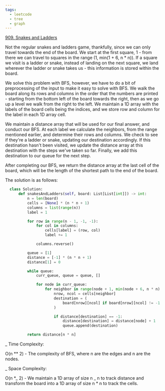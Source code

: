 ```yaml
---
tags:
  - leetcode
  - tree
  - graph
---
```


<a href="https://leetcode.com/problems/snakes-and-ladders/">909. Snakes and
Ladders</a>

Not the regular snakes and ladders game, thankfully, since we can only travel
towards the end of the board. We start at the first square, 1 - from there we
can travel to squares in the range (1, min(1 + 6, n \* n)). If a square we visit
is a ladder or snake, instead of landing on the next square, we land wherever
the ladder or snake takes us - this information is stored within the board.

We solve this problem with BFS, however, we have to do a bit of preprocessing of
the input to make it easy to solve with BFS. We walk the board along its rows
and columns in the order that the numbers are printed - starting from the bottom
left of the board towards the right, then as we go up a level we walk from the
right to the left. We maintain a 1D array with the labels of the board cells
being the indices, and we store row and column for the label in each 1D array
cell.

We maintain a distance array that will be used for our final answer, and conduct
our BFS. At each label we calculate the neighbors, from the range mentioned
earlier, and determine their rows and columns. We check to see if they're a
ladder or snake, updating our destination accordingly. If this destination
hasn't been visited, we update the distance array at this destination with the
steps we've taken so far. Finally, we add this destination to our queue for the
next step.

After completing our BFS, we return the distance array at the last cell of the
board, which will be the length of the shortest path to the end of the board.

The solution is as follows:

```python
  class Solution:
      def snakesAndLadders(self, board: List[List[int]]) -> int:
          n = len(board)
          cells = [None] * (n * n + 1)
          columns = list(range(n))
          label = 1

          for row in range(n - 1, -1, -1):
              for col in columns:
                  cells[label] = (row, col)
                  label += 1

              columns.reverse()

          queue = [1]
          distance = [-1] * (n * n + 1)
          distance[1] = 0

          while queue:
              curr_queue, queue = queue, []

              for node in curr_queue:
                  for neighbor in range(node + 1, min(node + 6, n * n) + 1):
                      nrow, ncol = cells[neighbor]
                      destination = (
                          board[nrow][ncol] if board[nrow][ncol] != -1 else neighbor
                      )

                      if distance[destination] == -1:
                          distance[destination] = distance[node] + 1
                          queue.append(destination)

          return distance[n * n]
```

\_ Time Complexity:

O(n \*\* 2) - The complexity of BFS, where n are the edges and n are the nodes.

\_ Space Complexity:

O(n \*_ 2) - We maintain a 1D array of size n _ n to track distance and
transform the board into a 1D array of size n \* n to track the cells.
